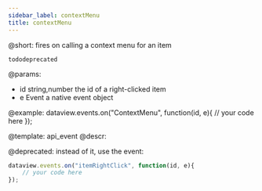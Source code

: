 ```yaml
---
sidebar_label: contextMenu
title: contextMenu
---          
```


@short: fires on calling a context menu for an item

```tododeprecated ``` 

@params:
- id 	string,number 		the id of a right-clicked item
- e 	Event 				a native event object

@example:
dataview.events.on("ContextMenu", function(id, e){
    // your code here
});

@template: api_event
@descr:

@deprecated: instead of it, use the [](dataview/api/dataview_itemrightclick_event.md) event:

~~~js
dataview.events.on("itemRightClick", function(id, e){
    // your code here
});
~~~